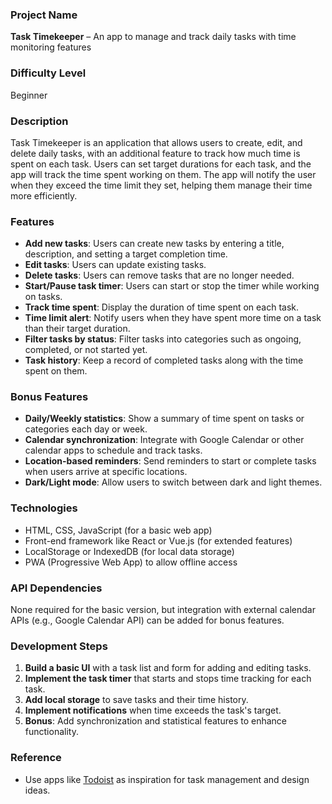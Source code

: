 ### Project Name
**Task Timekeeper** – An app to manage and track daily tasks with time monitoring features

### Difficulty Level
Beginner

### Description
Task Timekeeper is an application that allows users to create, edit, and delete daily tasks, with an additional feature to track how much time is spent on each task. Users can set target durations for each task, and the app will track the time spent working on them. The app will notify the user when they exceed the time limit they set, helping them manage their time more efficiently.

### Features
- **Add new tasks**: Users can create new tasks by entering a title, description, and setting a target completion time.
- **Edit tasks**: Users can update existing tasks.
- **Delete tasks**: Users can remove tasks that are no longer needed.
- **Start/Pause task timer**: Users can start or stop the timer while working on tasks.
- **Track time spent**: Display the duration of time spent on each task.
- **Time limit alert**: Notify users when they have spent more time on a task than their target duration.
- **Filter tasks by status**: Filter tasks into categories such as ongoing, completed, or not started yet.
- **Task history**: Keep a record of completed tasks along with the time spent on them.

### Bonus Features
- **Daily/Weekly statistics**: Show a summary of time spent on tasks or categories each day or week.
- **Calendar synchronization**: Integrate with Google Calendar or other calendar apps to schedule and track tasks.
- **Location-based reminders**: Send reminders to start or complete tasks when users arrive at specific locations.
- **Dark/Light mode**: Allow users to switch between dark and light themes.

### Technologies
- HTML, CSS, JavaScript (for a basic web app)
- Front-end framework like React or Vue.js (for extended features)
- LocalStorage or IndexedDB (for local data storage)
- PWA (Progressive Web App) to allow offline access

### API Dependencies
None required for the basic version, but integration with external calendar APIs (e.g., Google Calendar API) can be added for bonus features.

### Development Steps
1. **Build a basic UI** with a task list and form for adding and editing tasks.
2. **Implement the task timer** that starts and stops time tracking for each task.
3. **Add local storage** to save tasks and their time history.
4. **Implement notifications** when time exceeds the task's target.
5. **Bonus**: Add synchronization and statistical features to enhance functionality.

### Reference
- Use apps like [Todoist](https://todoist.com/) as inspiration for task management and design ideas.
